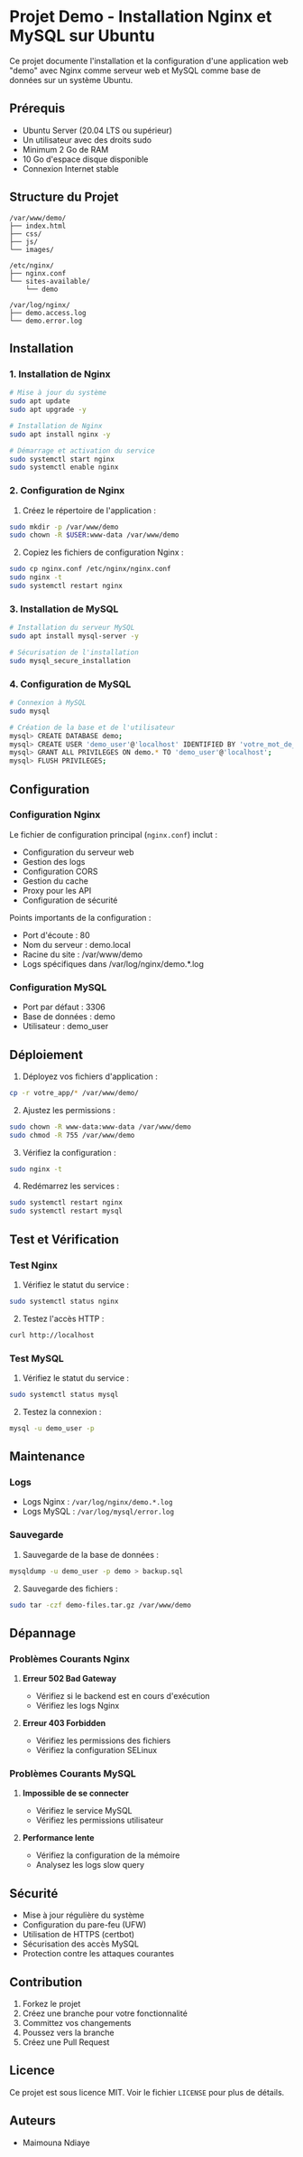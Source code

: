 # Projet Demo - Installation Nginx et MySQL sur Ubuntu

Ce projet documente l'installation et la configuration d'une application web "demo" avec Nginx comme serveur web et MySQL comme base de données sur un système Ubuntu.

## Prérequis

- Ubuntu Server (20.04 LTS ou supérieur)
- Un utilisateur avec des droits sudo
- Minimum 2 Go de RAM
- 10 Go d'espace disque disponible
- Connexion Internet stable

## Structure du Projet

```
/var/www/demo/
├── index.html
├── css/
├── js/
└── images/

/etc/nginx/
├── nginx.conf
└── sites-available/
    └── demo

/var/log/nginx/
├── demo.access.log
└── demo.error.log
```

## Installation

### 1. Installation de Nginx

```bash
# Mise à jour du système
sudo apt update
sudo apt upgrade -y

# Installation de Nginx
sudo apt install nginx -y

# Démarrage et activation du service
sudo systemctl start nginx
sudo systemctl enable nginx
```

### 2. Configuration de Nginx

1. Créez le répertoire de l'application :
```bash
sudo mkdir -p /var/www/demo
sudo chown -R $USER:www-data /var/www/demo
```

2. Copiez les fichiers de configuration Nginx :
```bash
sudo cp nginx.conf /etc/nginx/nginx.conf
sudo nginx -t
sudo systemctl restart nginx
```

### 3. Installation de MySQL

```bash
# Installation du serveur MySQL
sudo apt install mysql-server -y

# Sécurisation de l'installation
sudo mysql_secure_installation
```

### 4. Configuration de MySQL

```bash
# Connexion à MySQL
sudo mysql

# Création de la base et de l'utilisateur
mysql> CREATE DATABASE demo;
mysql> CREATE USER 'demo_user'@'localhost' IDENTIFIED BY 'votre_mot_de_passe';
mysql> GRANT ALL PRIVILEGES ON demo.* TO 'demo_user'@'localhost';
mysql> FLUSH PRIVILEGES;
```

## Configuration

### Configuration Nginx

Le fichier de configuration principal (`nginx.conf`) inclut :
- Configuration du serveur web
- Gestion des logs
- Configuration CORS
- Gestion du cache
- Proxy pour les API
- Configuration de sécurité

Points importants de la configuration :
- Port d'écoute : 80
- Nom du serveur : demo.local
- Racine du site : /var/www/demo
- Logs spécifiques dans /var/log/nginx/demo.*.log

### Configuration MySQL

- Port par défaut : 3306
- Base de données : demo
- Utilisateur : demo_user

## Déploiement

1. Déployez vos fichiers d'application :
```bash
cp -r votre_app/* /var/www/demo/
```

2. Ajustez les permissions :
```bash
sudo chown -R www-data:www-data /var/www/demo
sudo chmod -R 755 /var/www/demo
```

3. Vérifiez la configuration :
```bash
sudo nginx -t
```

4. Redémarrez les services :
```bash
sudo systemctl restart nginx
sudo systemctl restart mysql
```

## Test et Vérification

### Test Nginx

1. Vérifiez le statut du service :
```bash
sudo systemctl status nginx
```

2. Testez l'accès HTTP :
```bash
curl http://localhost
```

### Test MySQL

1. Vérifiez le statut du service :
```bash
sudo systemctl status mysql
```

2. Testez la connexion :
```bash
mysql -u demo_user -p
```

## Maintenance

### Logs

- Logs Nginx : `/var/log/nginx/demo.*.log`
- Logs MySQL : `/var/log/mysql/error.log`

### Sauvegarde

1. Sauvegarde de la base de données :
```bash
mysqldump -u demo_user -p demo > backup.sql
```

2. Sauvegarde des fichiers :
```bash
sudo tar -czf demo-files.tar.gz /var/www/demo
```

## Dépannage

### Problèmes Courants Nginx

1. **Erreur 502 Bad Gateway**
   - Vérifiez si le backend est en cours d'exécution
   - Vérifiez les logs Nginx

2. **Erreur 403 Forbidden**
   - Vérifiez les permissions des fichiers
   - Vérifiez la configuration SELinux

### Problèmes Courants MySQL

1. **Impossible de se connecter**
   - Vérifiez le service MySQL
   - Vérifiez les permissions utilisateur

2. **Performance lente**
   - Vérifiez la configuration de la mémoire
   - Analysez les logs slow query

## Sécurité

- Mise à jour régulière du système
- Configuration du pare-feu (UFW)
- Utilisation de HTTPS (certbot)
- Sécurisation des accès MySQL
- Protection contre les attaques courantes

## Contribution

1. Forkez le projet
2. Créez une branche pour votre fonctionnalité
3. Committez vos changements
4. Poussez vers la branche
5. Créez une Pull Request

## Licence

Ce projet est sous licence MIT. Voir le fichier `LICENSE` pour plus de détails.

## Auteurs

- Maimouna Ndiaye
